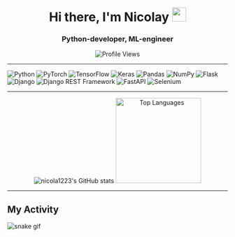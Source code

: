 <h1 align="center">Hi there, I'm Nicolay
<img src="https://github.com/blackcater/blackcater/raw/main/images/Hi.gif" height="32"/></h1>
<h3 align="center">Python-developer, ML-engineer</h3>
<p align="center">
  <img src="https://komarev.com/ghpvc/?username=nicola1223" alt="Profile Views">
</p>
<hr>
<p>
  <img src="https://img.shields.io/badge/python-3670A0?style=for-the-badge&logo=python&logoColor=ffdd54" alt="Python">
  <img src="https://img.shields.io/badge/PyTorch-%23EE4C2C.svg?style=for-the-badge&logo=PyTorch&logoColor=white" alt="PyTorch">
  <img src="https://img.shields.io/badge/TensorFlow-%23FF6F00.svg?style=for-the-badge&logo=TensorFlow&logoColor=white" alt="TensorFlow">
  <img src="https://img.shields.io/badge/Keras-%23D00000.svg?style=for-the-badge&logo=Keras&logoColor=white" alt="Keras">
  <img src="https://img.shields.io/badge/pandas-%23150458.svg?style=for-the-badge&logo=pandas&logoColor=white" alt="Pandas">
  <img src="https://img.shields.io/badge/numpy-%23013243.svg?style=for-the-badge&logo=numpy&logoColor=white" alt="NumPy">
  <img src="https://img.shields.io/badge/flask-%23000.svg?style=for-the-badge&logo=flask&logoColor=white" alt="Flask">
  <img src="https://img.shields.io/badge/django-%23092E20.svg?style=for-the-badge&logo=django&logoColor=white" alt="Django">
  <img src="https://img.shields.io/badge/DJANGO-REST-ff1709?style=for-the-badge&logo=django&logoColor=white&color=ff1709&labelColor=gray" alt="Django REST Framework">
  <img src="https://img.shields.io/badge/FastAPI-005571?style=for-the-badge&logo=fastapi" alt="FastAPI">
  <img src="https://img.shields.io/badge/-selenium-%43B02A?style=for-the-badge&logo=selenium&logoColor=white" alt="Selenium">
</p>
<hr>
<p align="center">
  <img src="https://github-readme-stats.vercel.app/api?username=nicola1223&show_icons=true&theme=radical" alt="nicola1223's GitHub stats">
  <a href="https://github.com/anuraghazra/github-readme-stats">
    <img height=195 src="https://github-readme-stats.vercel.app/api/top-langs/?username=nicola1223&layout=compact&hide=javascript,html,css&theme=radical" alt="Top Languages" />
  </a>
</p>
<!-- <hr>
<p align="center">
  <a href="https://github.com/KnlnKS/leetcode-stats">
    <img src="https://leetcode-stats-six.vercel.app/api?username=nicola1223&theme=dark" alt="KnlnKS's LeetCode stats">
  </a>
</p> -->
<hr>

## My Activity
![snake gif](https://github.com/nicola1223/nicola1223/blob/output/github-contribution-grid-snake.gif)
